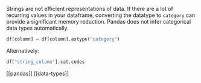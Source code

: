 Strings are not efficient representations of data. If there are a lot of recurring values in your dataframe, converting the datatype to `category` can provide a significant memory reduction. Pandas does not infer categorical data types automatically. 

```python
df[column] = df[column].astype("category")
```

Alternatively:
```python
df["string_column"].cat.codes
```

[[pandas]]
[[data-types]]